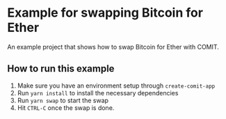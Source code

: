 # Example for swapping Bitcoin for Ether

An example project that shows how to swap Bitcoin for Ether with COMIT.

## How to run this example

1. Make sure you have an environment setup through `create-comit-app`
2. Run `yarn install` to install the necessary dependencies
3. Run `yarn swap` to start the swap
4. Hit `CTRL-C` once the swap is done.
